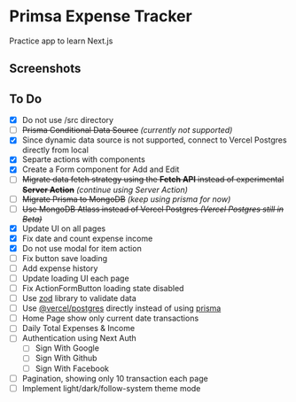 # Primsa Expense Tracker

Practice app to learn Next.js

## Screenshots

## To Do

- [x] Do not use /src directory
- [ ] ~~Prisma Conditional Data Source~~ *(currently not supported)*
- [x] Since dynamic data source is not supported, connect to Vercel Postgres directly from local
- [x] Separte actions with components
- [x] Create a Form component for Add and Edit
- [ ] ~~Migrate data fetch strategy using the **Fetch API** instead of experimental **Server Action**~~ *(continue using Server Action)*
- [ ] ~~Migrate Prisma to MongoDB~~ *(keep using prisma for now)*
- [ ] ~~Use MongoDB Atlass instead of Vercel Postgres *(Vercel Postgres still in Beta)*~~
- [x] Update UI on all pages
- [x] Fix date and count expense income
- [x] Do not use modal for item action
- [ ] Fix button save loading
- [ ] Add expense history
- [ ] Update loading UI each page
- [ ] Fix ActionFormButton loading state disabled
- [ ] Use [zod](https://zod.dev/) library to validate data
- [ ] Use [@vercel/postgres](https://vercel.com/docs/storage/vercel-postgres) directly instead of using [prisma](https://www.prisma.io/)
- [ ] Home Page show only current date transactions
- [ ] Daily Total Expenses & Income
- [ ] Authentication using Next Auth
    - [ ] Sign With Google
    - [ ] Sign With Github
    - [ ] Sign With Facebook
- [ ] Pagination, showing only 10 transaction each page
- [ ] Implement light/dark/follow-system theme mode